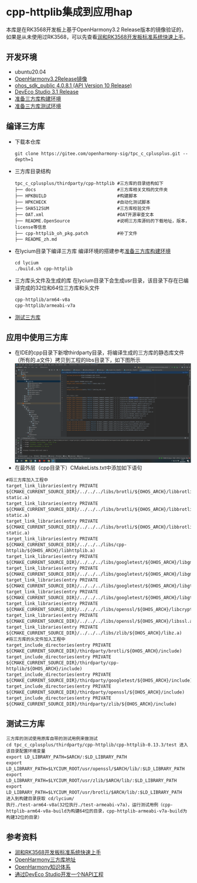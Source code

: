 # cpp-httplib集成到应用hap
本库是在RK3568开发板上基于OpenHarmony3.2 Release版本的镜像验证的，如果是从未使用过RK3568，可以先查看[润和RK3568开发板标准系统快速上手](https://gitee.com/openharmony-sig/knowledge_demo_temp/tree/master/docs/rk3568_helloworld)。

## 开发环境

- ubuntu20.04
- [OpenHarmony3.2Release镜像](https://gitee.com/link?target=https%3A%2F%2Frepo.huaweicloud.com%2Fopenharmony%2Fos%2F3.2-Release%2Fdayu200_standard_arm32.tar.gz)
- [ohos_sdk_public 4.0.8.1 (API Version 10 Release)](https://gitee.com/link?target=http%3A%2F%2Fdownload.ci.openharmony.cn%2Fversion%2FMaster_Version%2FOpenHarmony_4.0.8.1%2F20230608_091058%2Fversion-Master_Version-OpenHarmony_4.0.8.1-20230608_091058-ohos-sdk-public.tar.gz)
- [DevEco Studio 3.1 Release](https://gitee.com/link?target=https%3A%2F%2Fcontentcenter-vali-drcn.dbankcdn.cn%2Fpvt_2%2FDeveloperAlliance_package_901_9%2F81%2Fv3%2FtgRUB84wR72nTfE8Ir_xMw%2Fdevecostudio-windows-3.1.0.501.zip%3FHW-CC-KV%3DV1%26HW-CC-Date%3D20230621T074329Z%26HW-CC-Expire%3D315360000%26HW-CC-Sign%3D22F6787DF6093ECB4D4E08F9379B114280E1F65DA710599E48EA38CB24F3DBF2)
- [准备三方库构建环境](../../../lycium/README.md#1编译环境准备)
- [准备三方库测试环境](../../../lycium/README.md#3ci环境准备)
## 编译三方库
- 下载本仓库
  ```
  git clone https://gitee.com/openharmony-sig/tpc_c_cplusplus.git --depth=1
  ```
- 三方库目录结构
  ```
  tpc_c_cplusplus/thirdparty/cpp-httplib #三方库的目录结构如下
  ├── docs                               #三方库相关文档的文件夹
  ├── HPKBUILD                           #构建脚本
  ├── HPKCHECK                           #自动化测试脚本
  ├── SHA512SUM                          #三方库校验文件
  ├── OAT.xml                            #OAT开源审查文本
  ├── README.OpenSource                  #说明三方库源码的下载地址，版本，license等信息
  ├── cpp-httplib_oh_pkg.patch           #补丁文件
  ├── README_zh.md   
  ```
  
- 在lycium目录下编译三方库
  编译环境的搭建参考[准备三方库构建环境](../../../lycium/README.md#1编译环境准备)
  ```
  cd lycium
  ./build.sh cpp-httplib
  ```
- 三方库头文件及生成的库
  在lycium目录下会生成usr目录，该目录下存在已编译完成的32位和64位三方库和头文件
  ```
  cpp-httplib/arm64-v8a
  cpp-httplib/armeabi-v7a
  ```

- [测试三方库](#测试三方库)

## 应用中使用三方库

- 在IDE的cpp目录下新增thirdparty目录，将编译生成的三方库的静态库文件（所有的.a文件）拷贝到工程的libs目录下，如下图所示
&nbsp;![thirdparty_install_dir](pic/usage.png) 
- 在最外层（cpp目录下）CMakeLists.txt中添加如下语句
  
```
#将三方库加入工程中
target_link_libraries(entry PRIVATE ${CMAKE_CURRENT_SOURCE_DIR}/../../../libs/brotli/${OHOS_ARCH}/libbrotlicommon-static.a)
target_link_libraries(entry PRIVATE ${CMAKE_CURRENT_SOURCE_DIR}/../../../libs/brotli/${OHOS_ARCH}/libbrotlidec-static.a)
target_link_libraries(entry PRIVATE ${CMAKE_CURRENT_SOURCE_DIR}/../../../libs/brotli/${OHOS_ARCH}/libbrotlienc-static.a)
target_link_libraries(entry PRIVATE ${CMAKE_CURRENT_SOURCE_DIR}/../../../libs/cpp-httplib/${OHOS_ARCH}/libhttplib.a)
target_link_libraries(entry PRIVATE ${CMAKE_CURRENT_SOURCE_DIR}/../../../libs/googletest/${OHOS_ARCH}/libgmock.a)
target_link_libraries(entry PRIVATE ${CMAKE_CURRENT_SOURCE_DIR}/../../../libs/googletest/${OHOS_ARCH}/libgmock_main.a)
target_link_libraries(entry PRIVATE ${CMAKE_CURRENT_SOURCE_DIR}/../../../libs/googletest/${OHOS_ARCH}/libgtest.a)
target_link_libraries(entry PRIVATE ${CMAKE_CURRENT_SOURCE_DIR}/../../../libs/googletest/${OHOS_ARCH}/libgtest_main.a)
target_link_libraries(entry PRIVATE ${CMAKE_CURRENT_SOURCE_DIR}/../../../libs/openssl/${OHOS_ARCH}/libcrypto.a)
target_link_libraries(entry PRIVATE ${CMAKE_CURRENT_SOURCE_DIR}/../../../libs/openssl/${OHOS_ARCH}/libssl.a)
target_link_libraries(entry PRIVATE ${CMAKE_CURRENT_SOURCE_DIR}/../../../libs/zlib/${OHOS_ARCH}/libz.a)
#将三方库的头文件加入工程中
target_include_directories(entry PRIVATE ${CMAKE_CURRENT_SOURCE_DIR}/thirdparty/brotli/${OHOS_ARCH}/include)
target_include_directories(entry PRIVATE ${CMAKE_CURRENT_SOURCE_DIR}/thirdparty/cpp-httplib/${OHOS_ARCH}/include)
target_include_directories(entry PRIVATE ${CMAKE_CURRENT_SOURCE_DIR}/thirdparty/googletest/${OHOS_ARCH}/include)
target_include_directories(entry PRIVATE ${CMAKE_CURRENT_SOURCE_DIR}/thirdparty/openssl/${OHOS_ARCH}/include)
target_include_directories(entry PRIVATE ${CMAKE_CURRENT_SOURCE_DIR}/thirdparty/zlib/${OHOS_ARCH}/include)
```

## 测试三方库
```
三方库的测试使用原库自带的测试用例来做测试
cd tpc_c_cplusplus/thirdparty/cpp-httplib/cpp-httplib-0.13.3/test 进入该目录配置环境变量
export LD_LIBRARY_PATH=$ARCH/:$LD_LIBRARY_PATH
export LD_LIBRARY_PATH=$LYCIUM_ROOT/usr/openssl/$ARCH/lib/:$LD_LIBRARY_PATH
export LD_LIBRARY_PATH=$LYCIUM_ROOT/usr/zlib/$ARCH/lib/:$LD_LIBRARY_PATH
export LD_LIBRARY_PATH=$LYCIUM_ROOT/usr/brotli/$ARCH/lib/:$LD_LIBRARY_PATH
进入到构建目录获取 cd/lycium/
执行./test-arm64-v8a(32位执行./test-armeabi-v7a)，运行测试用例（cpp-httplib-arm64-v8a-build为构建64位的目录，cpp-httplib-armeabi-v7a-build为构建32位的目录）
```

## 参考资料
- [润和RK3568开发板标准系统快速上手](https://gitee.com/openharmony-sig/knowledge_demo_temp/tree/master/docs/rk3568_helloworld)
- [OpenHarmony三方库地址](https://gitee.com/openharmony-tpc)
- [OpenHarmony知识体系](https://gitee.com/openharmony-sig/knowledge)
- [通过DevEco Studio开发一个NAPI工程](https://gitee.com/openharmony-sig/knowledge_demo_temp/blob/master/docs/napi_study/docs/hello_napi.md)
